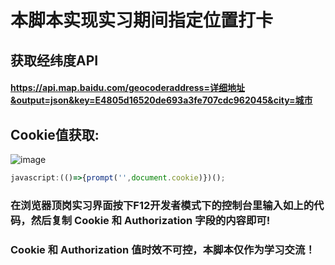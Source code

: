 # 本脚本实现实习期间指定位置打卡
## 获取经纬度API
####  https://api.map.baidu.com/geocoderaddress=详细地址&output=json&key=E4805d16520de693a3fe707cdc962045&city=城市
## Cookie值获取:
![image](https://user-images.githubusercontent.com/102405245/201950883-5e819f19-04e0-4cc4-895e-7167b2c31fa4.png)
```javascript
javascript:(()=>{prompt('',document.cookie)})();
```

### 在浏览器顶岗实习界面按下F12开发者模式下的控制台里输入如上的代码，然后复制  Cookie 和 Authorization 字段的内容即可!
### Cookie 和 Authorization 值时效不可控，本脚本仅作为学习交流！
